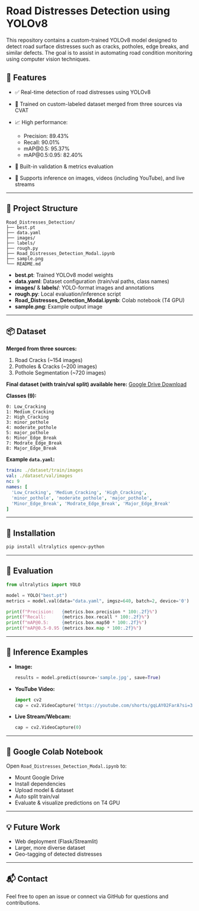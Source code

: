 # Road Distresses Detection using YOLOv8

This repository contains a custom-trained YOLOv8 model designed to detect road surface distresses such as cracks, potholes, edge breaks, and similar defects. The goal is to assist in automating road condition monitoring using computer vision techniques.

## 🚀 Features

* ✅ Real-time detection of road distresses using YOLOv8
* 🧠 Trained on custom-labeled dataset merged from three sources via CVAT
* 📈 High performance:

  * Precision: 89.43%
  * Recall: 90.01%
  * mAP\@0.5: 95.37%
  * mAP\@0.5:0.95: 82.40%
* 🔬 Built-in validation & metrics evaluation
* 🎥 Supports inference on images, videos (including YouTube), and live streams

---

## 📁 Project Structure

```
Road_Distresses_Detection/
├── best.pt
├── data.yaml
├── images/
├── labels/
├── rough.py
├── Road_Distresses_Detection_Modal.ipynb
├── sample.png
└── README.md
```

* **best.pt**: Trained YOLOv8 model weights
* **data.yaml**: Dataset configuration (train/val paths, class names)
* **images/** & **labels/**: YOLO-format images and annotations
* **rough.py**: Local evaluation/inference script
* **Road\_Distresses\_Detection\_Modal.ipynb**: Colab notebook (T4 GPU)
* **sample.png**: Example output image

---

## 📦 Dataset

**Merged from three sources:**

1. Road Cracks (\~154 images)
2. Potholes & Cracks (\~200 images)
3. Pothole Segmentation (\~720 images)

**Final dataset (with train/val split) available here:**
[Google Drive Download](https://drive.google.com/file/d/1iPH18ZAMuSe0ejRngGtWCRXjXDnATU3R/view?usp=sharing)

**Classes (9):**

```
0: Low_Cracking
1: Medium_Cracking
2: High_Cracking
3: minor_pothole
4: moderate_pothole
5: major_pothole
6: Minor_Edge_Break
7: Modrate_Edge_Break
8: Major_Edge_Break
```

**Example `data.yaml`:**

```yaml
train: ./dataset/train/images
val: ./dataset/val/images
nc: 9
names: [
  'Low_Cracking', 'Medium_Cracking', 'High_Cracking',
  'minor_pothole', 'moderate_pothole', 'major_pothole',
  'Minor_Edge_Break', 'Modrate_Edge_Break', 'Major_Edge_Break'
]
```

---

## 🔧 Installation

```bash
pip install ultralytics opencv-python
```

---

## 🧪 Evaluation

```python
from ultralytics import YOLO

model = YOLO("best.pt")
metrics = model.val(data="data.yaml", imgsz=640, batch=2, device='0')  # GPU recommended

print(f"Precision:   {metrics.box.precision * 100:.2f}%")
print(f"Recall:      {metrics.box.recall * 100:.2f}%")
print(f"mAP@0.5:     {metrics.box.map50 * 100:.2f}%")
print(f"mAP@0.5-0.95 {metrics.box.map * 100:.2f}%")
```

---

## 🧠 Inference Examples

* **Image:**

  ```python
  results = model.predict(source='sample.jpg', save=True)
  ```
* **YouTube Video:**

  ```python
  import cv2
  cap = cv2.VideoCapture('https://youtube.com/shorts/gqLAY02FarA?si=3QihWb1i9Rm7XVAU')
  ```
* **Live Stream/Webcam:**

  ```python
  cap = cv2.VideoCapture(0)
  ```

---

## 📓 Google Colab Notebook

Open `Road_Distresses_Detection_Modal.ipynb` to:

* Mount Google Drive
* Install dependencies
* Upload model & dataset
* Auto split train/val
* Evaluate & visualize predictions on T4 GPU

---

## 💡 Future Work

* Web deployment (Flask/Streamlit)
* Larger, more diverse dataset
* Geo-tagging of detected distresses

---

## 📬 Contact

Feel free to open an issue or connect via GitHub for questions and contributions.
